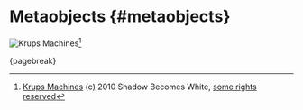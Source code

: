 # Metaobjects {#metaobjects}

![Krups Machines](images/shadowbecomeswhite.jpg)[^shadowbecomeswhite]

[^shadowbecomeswhite]: [Krups Machines](http://www.flickr.com/photos/31383674@N00/10529091736) (c) 2010 Shadow Becomes White, [some rights reserved](http://creativecommons.org/licenses/by-nd/2.0/deed.en)

{pagebreak}
